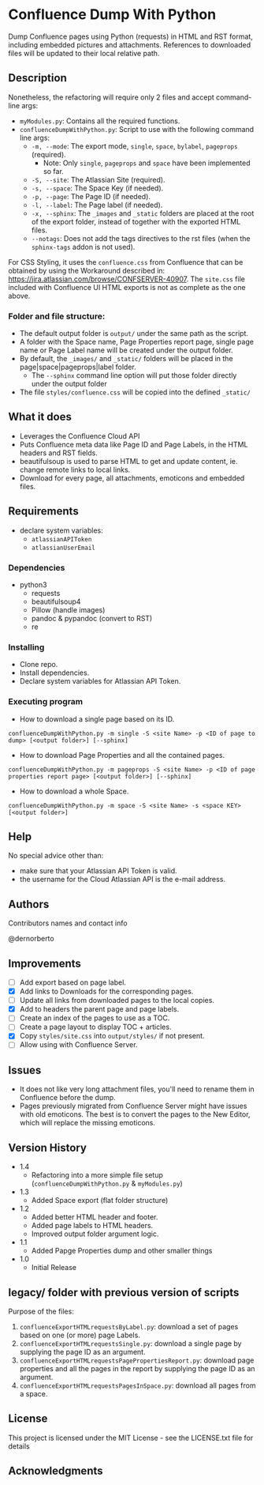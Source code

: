 # Confluence Dump With Python

Dump Confluence pages using Python (requests) in HTML and RST format, including embedded pictures and attachments.
References to downloaded files will be updated to their local relative path.

## Description

Nonetheless, the refactoring will require only 2 files and accept command-line args:
* `myModules.py`: Contains all the required functions.
* `confluenceDumpWithPython.py`: Script to use with the following command line args:
  * `-m, --mode`: The export mode, `single`, `space`, `bylabel`, `pageprops` (required).
    * Note: Only `single`, `pageprops` and `space` have been implemented so far.
  * `-S, --site`: The Atlassian Site (required).
  * `-s, --space`: The Space Key (if needed).
  * `-p, --page`: The Page ID (if needed).
  * `-l, --label`: The Page label (if needed).
  * `-x, --sphinx`: The `_images` and `_static` folders are placed at the root of the export folder, instead of together with the exported HTML files.
  * `--notags`: Does not add the tags directives to the rst files (when the `sphinx-tags` addon is not used).

For CSS Styling, it uses the `confluence.css` from Confluence that can be obtained by using the Workaround described in: https://jira.atlassian.com/browse/CONFSERVER-40907.
The `site.css` file included with Confluence UI HTML exports is not as complete as the one above.

### Folder and file structure:

* The default output folder is `output/` under the same path as the script.
* A folder with the Space name, Page Properties report page, single page name or Page Label name will be created under the output folder.
* By default, the `_images/` and `_static/` folders will be placed in the page|space|pageprops|label folder.
  * The `--sphinx` command line option will put those folder directly under the output folder
* The file `styles/confluence.css` will be copied into the defined `_static/`

## What it does

* Leverages the Confluence Cloud API
* Puts Confluence meta data like Page ID and Page Labels, in the HTML headers and RST fields.
* beautifulsoup is used to parse HTML to get and update content, ie. change remote links to local links.
* Download for every page, all attachments, emoticons and embedded files.

## Requirements

* declare system variables:
  * `atlassianAPIToken`
  * `atlassianUserEmail`

### Dependencies

* python3
  * requests
  * beautifulsoup4
  * Pillow (handle images)
  * pandoc & pypandoc (convert to RST)
  * re

### Installing

* Clone repo.
* Install dependencies.
* Declare system variables for Atlassian API Token.

### Executing program


* How to download a single page based on its ID.

```
confluenceDumpWithPython.py -m single -S <site Name> -p <ID of page to dump> [<output folder>] [--sphinx]
```

* How to download Page Properties and all the contained pages.

```
confluenceDumpWithPython.py -m pageprops -S <site Name> -p <ID of page properties report page> [<output folder>] [--sphinx]
```

* How to download a whole Space.

```
confluenceDumpWithPython.py -m space -S <site Name> -s <space KEY> [<output folder>]
```

## Help

No special advice other than:
* make sure that your Atlassian API Token is valid.
* the username for the Cloud Atlassian API is the e-mail address.

## Authors

Contributors names and contact info

@dernorberto

## Improvements

- [ ] Add export based on page label.
- [x] Add links to Downloads for the corresponding pages.
- [ ] Update all links from downloaded pages to the local copies.
- [x] Add to headers the parent page and page labels.
- [ ] Create an index of the pages to use as a TOC.
- [ ] Create a page layout to display TOC + articles.
- [x] Copy `styles/site.css` into `output/styles/` if not present.
- [ ] Allow using with Confluence Server.

## Issues

* It does not like very long attachment files, you'll need to rename them in Confluence before the dump.
* Pages previously migrated from Confluence Server might have issues with old emoticons. The best is to convert the pages to the New Editor, which will replace the missing emoticons.

## Version History
* 1.4
  * Refactoring into a more simple file setup (`confluenceDumpWithPython.py` & `myModules.py`)
* 1.3
  * Added Space export (flat folder structure)
* 1.2
  * Added better HTML header and footer.
  * Added page labels to HTML headers.
  * Improved output folder argument logic.
* 1.1
  * Added Papge Properties dump and other smaller things
* 1.0
  * Initial Release

## legacy/ folder with previous version of scripts

Purpose of the files:
1. `confluenceExportHTMLrequestsByLabel.py`: download a set of pages based on one (or more) page Labels.
2. `confluenceExportHTMLrequestsSingle.py`: download a single page by supplying the page ID as an argument.
3. `confluenceExportHTMLrequestsPagePropertiesReport.py`: download page properties and all the pages in the report by supplying the page ID as an argument.
4. `confluenceExportHTMLrequestsPagesInSpace.py`: download all pages from a space.

## License

This project is licensed under the MIT License - see the LICENSE.txt file for details

## Acknowledgments

